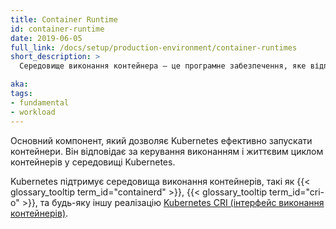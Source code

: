 ```yaml
---
title: Container Runtime
id: container-runtime
date: 2019-06-05
full_link: /docs/setup/production-environment/container-runtimes
short_description: >
  Середовище виконання контейнера — це програмне забезпечення, яке відповідає за запуск та виконання контейнерів.

aka:
tags:
- fundamental
- workload
---
```

Основний компонент, який дозволяє Kubernetes ефективно запускати контейнери. Він відповідає за керування виконанням і життєвим циклом контейнерів у середовищі Kubernetes.

<!--more-->

Kubernetes підтримує середовища виконання контейнерів, такі як
{{< glossary_tooltip term_id="containerd" >}}, {{< glossary_tooltip term_id="cri-o" >}}, та будь-яку іншу реалізацію [Kubernetes CRI (інтерфейс виконання контейнерів)](https://github.com/kubernetes/community/blob/master/contributors/devel/sig-node/container-runtime-interface.md).

